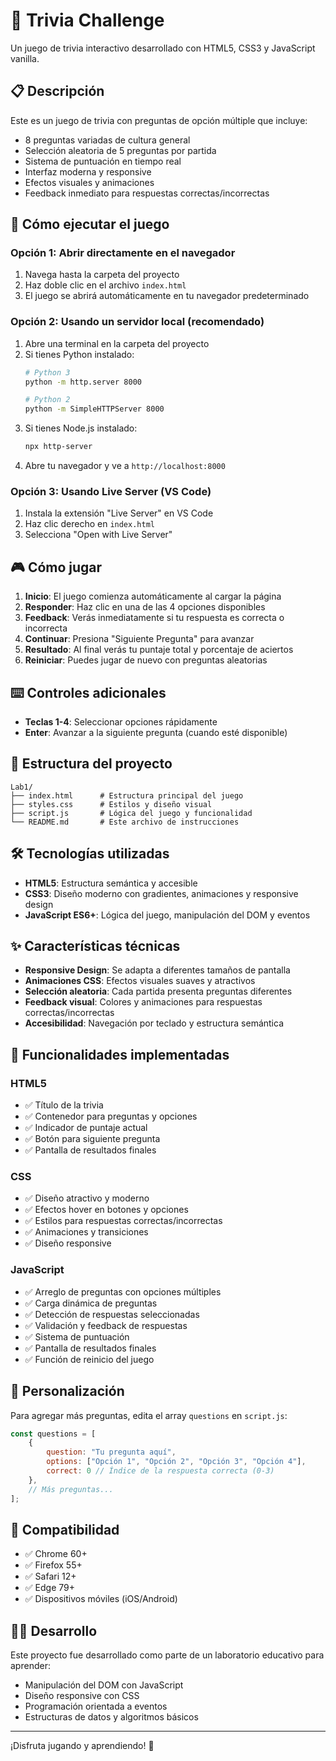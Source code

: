 # 🧠 Trivia Challenge

Un juego de trivia interactivo desarrollado con HTML5, CSS3 y JavaScript vanilla.

## 📋 Descripción

Este es un juego de trivia con preguntas de opción múltiple que incluye:
- 8 preguntas variadas de cultura general
- Selección aleatoria de 5 preguntas por partida
- Sistema de puntuación en tiempo real
- Interfaz moderna y responsive
- Efectos visuales y animaciones
- Feedback inmediato para respuestas correctas/incorrectas

## 🚀 Cómo ejecutar el juego

### Opción 1: Abrir directamente en el navegador
1. Navega hasta la carpeta del proyecto
2. Haz doble clic en el archivo `index.html`
3. El juego se abrirá automáticamente en tu navegador predeterminado

### Opción 2: Usando un servidor local (recomendado)
1. Abre una terminal en la carpeta del proyecto
2. Si tienes Python instalado:
   ```bash
   # Python 3
   python -m http.server 8000
   
   # Python 2
   python -m SimpleHTTPServer 8000
   ```
3. Si tienes Node.js instalado:
   ```bash
   npx http-server
   ```
4. Abre tu navegador y ve a `http://localhost:8000`

### Opción 3: Usando Live Server (VS Code)
1. Instala la extensión "Live Server" en VS Code
2. Haz clic derecho en `index.html`
3. Selecciona "Open with Live Server"

## 🎮 Cómo jugar

1. **Inicio**: El juego comienza automáticamente al cargar la página
2. **Responder**: Haz clic en una de las 4 opciones disponibles
3. **Feedback**: Verás inmediatamente si tu respuesta es correcta o incorrecta
4. **Continuar**: Presiona "Siguiente Pregunta" para avanzar
5. **Resultado**: Al final verás tu puntaje total y porcentaje de aciertos
6. **Reiniciar**: Puedes jugar de nuevo con preguntas aleatorias

## ⌨️ Controles adicionales

- **Teclas 1-4**: Seleccionar opciones rápidamente
- **Enter**: Avanzar a la siguiente pregunta (cuando esté disponible)

## 📁 Estructura del proyecto

```
Lab1/
├── index.html      # Estructura principal del juego
├── styles.css      # Estilos y diseño visual
├── script.js       # Lógica del juego y funcionalidad
└── README.md       # Este archivo de instrucciones
```

## 🛠️ Tecnologías utilizadas

- **HTML5**: Estructura semántica y accesible
- **CSS3**: Diseño moderno con gradientes, animaciones y responsive design
- **JavaScript ES6+**: Lógica del juego, manipulación del DOM y eventos

## ✨ Características técnicas

- **Responsive Design**: Se adapta a diferentes tamaños de pantalla
- **Animaciones CSS**: Efectos visuales suaves y atractivos
- **Selección aleatoria**: Cada partida presenta preguntas diferentes
- **Feedback visual**: Colores y animaciones para respuestas correctas/incorrectas
- **Accesibilidad**: Navegación por teclado y estructura semántica

## 🎯 Funcionalidades implementadas

### HTML5
- ✅ Título de la trivia
- ✅ Contenedor para preguntas y opciones
- ✅ Indicador de puntaje actual
- ✅ Botón para siguiente pregunta
- ✅ Pantalla de resultados finales

### CSS
- ✅ Diseño atractivo y moderno
- ✅ Efectos hover en botones y opciones
- ✅ Estilos para respuestas correctas/incorrectas
- ✅ Animaciones y transiciones
- ✅ Diseño responsive

### JavaScript
- ✅ Arreglo de preguntas con opciones múltiples
- ✅ Carga dinámica de preguntas
- ✅ Detección de respuestas seleccionadas
- ✅ Validación y feedback de respuestas
- ✅ Sistema de puntuación
- ✅ Pantalla de resultados finales
- ✅ Función de reinicio del juego

## 🔧 Personalización

Para agregar más preguntas, edita el array `questions` en `script.js`:

```javascript
const questions = [
    {
        question: "Tu pregunta aquí",
        options: ["Opción 1", "Opción 2", "Opción 3", "Opción 4"],
        correct: 0 // Índice de la respuesta correcta (0-3)
    },
    // Más preguntas...
];
```

## 📱 Compatibilidad

- ✅ Chrome 60+
- ✅ Firefox 55+
- ✅ Safari 12+
- ✅ Edge 79+
- ✅ Dispositivos móviles (iOS/Android)

## 👨‍💻 Desarrollo

Este proyecto fue desarrollado como parte de un laboratorio educativo para aprender:
- Manipulación del DOM con JavaScript
- Diseño responsive con CSS
- Programación orientada a eventos
- Estructuras de datos y algoritmos básicos

---

¡Disfruta jugando y aprendiendo! 🎉